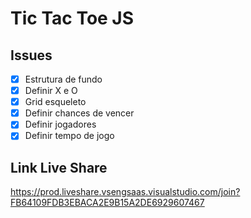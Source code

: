 # Tic Tac Toe JS

## Issues

- [x] Estrutura de fundo
- [x] Definir X e O
- [x] Grid esqueleto
- [x] Definir chances de vencer
- [x] Definir jogadores
- [x] Definir tempo de jogo

## Link Live Share

https://prod.liveshare.vsengsaas.visualstudio.com/join?FB64109FDB3EBACA2E9B15A2DE6929607467
